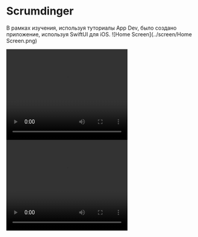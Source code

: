 # Scrumdinger

В рамках изучения, используя туториалы App Dev, было создано приложение, используя SwiftUI для iOS.
![Home Screen](../screen/Home Screen.png)

<video width="320" height="240" controls>
  <source src="../screen/Scrum list.mov" type="video/quicktime">
  Your browser does not support the video tag.
</video>

<video width="320" height="240" controls>
  <source src="../screen/Scrum timer.mov" type="video/quicktime">
  Your browser does not support the video tag.
</video>